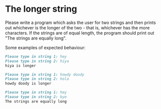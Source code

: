 
# The longer string

Please write a program which asks the user for two strings and then prints out whichever is the longer of the two - that is, whichever has the more characters. If the strings are of equal length, the program should print out "The strings are equally long".

Some examples of expected behaviour:

```markdown
Please type in string 1: hey
Please type in string 2: hiya
hiya is longer
```

```markdown
Please type in string 1: howdy doody
Please type in string 2: hola
howdy doody is longer
```

```markdown
Please type in string 1: hey
Please type in string 2: bye
The strings are equally long
```
